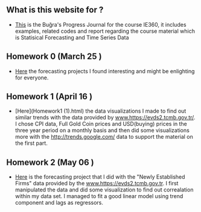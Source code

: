 ## What is this website for ? 

- [This](https://github.com/BU-IE-360/spring21-bugrataksuk) is the Buğra's Progress Journal for the course IE360, it includes examples, related codes and report regarding the course material which is Statisical Forecasting and Time Series Data

## Homework 0 (March 25 )
- [Here](Homework0.html) the forecasting projects I found interesting and might be enlighting for everyone. 

## Homework 1 (April 16  )
- [Here](Homework1 (1).html) the data visualizations I made to find out similar trends with the data provided by www.https://evds2.tcmb.gov.tr/. I chose CPI data, Full Gold Coin prices and USD(buying) prices in the three year period on a monthly basis and then did some visualizations more with the http://trends.google.com/ data to support the material on the first part. 

## Homework 2 (May 06 )
- [Here](Homework_2.html) is the forecasting project that  I did with the "Newly Established Firms" data provided by the www.https://evds2.tcmb.gov.tr. I first manipulated the data and did some visualization to find out correalation within my data set. I managed to fit a good linear model using trend component and lags as regressors. 
